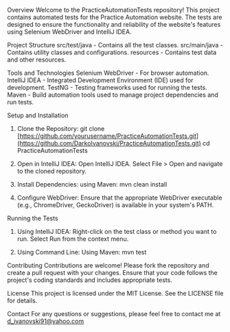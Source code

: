Overview
Welcome to the PracticeAutomationTests repository! This project contains automated tests for the Practice Automation website. 
The tests are designed to ensure the functionality and reliability of the website's features using Selenium WebDriver and IntelliJ IDEA.

Project Structure
src/test/java - Contains all the test classes.
src/main/java - Contains utility classes and configurations.
resources - Contains test data and other resources.

Tools and Technologies
Selenium WebDriver - For browser automation.
IntelliJ IDEA - Integrated Development Environment (IDE) used for development.
TestNG - Testing frameworks used for running the tests.
Maven - Build automation tools used to manage project dependencies and run tests.


Setup and Installation

1. Clone the Repository:
git clone [https://github.com/yourusername/PracticeAutomationTests.git](https://github.com/DarkoIvanovski/PracticeAutomationTests.git)
cd PracticeAutomationTests

2. Open in IntelliJ IDEA:
Open IntelliJ IDEA.
Select File > Open and navigate to the cloned repository.

3. Install Dependencies:
using Maven:
mvn clean install

4. Configure WebDriver:
Ensure that the appropriate WebDriver executable (e.g., ChromeDriver, GeckoDriver) is available in your system's PATH.


Running the Tests
1. Using IntelliJ IDEA:
Right-click on the test class or method you want to run.
Select Run from the context menu.

2. Using Command Line:
Using Maven:
mvn test


Contributing
Contributions are welcome! Please fork the repository and create a pull request with your changes. Ensure that your code follows the project's coding standards and includes appropriate tests.

License
This project is licensed under the MIT License. See the LICENSE file for details.

Contact
For any questions or suggestions, please feel free to contact me at d_ivanovski91@yahoo.com
